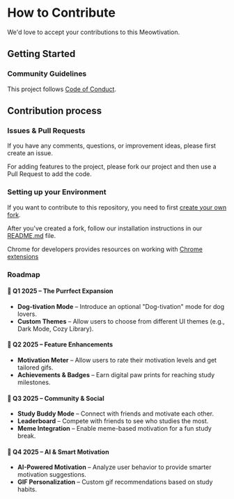 # How to Contribute

We'd love to accept your contributions to this Meowtivation.

## Getting Started


### Community Guidelines

This project follows [Code of Conduct](CODE_OF_CONDUCT.md).

## Contribution process

### Issues & Pull Requests

If you have any comments, questions, or improvement ideas, please first create an issue. 

For adding features to the project, please fork our project and then use a Pull Request to add the code.

### Setting up your Environment

If you want to contribute to this repository, you need to first [create your own fork](https://docs.github.com/en/).

After you've created a fork, follow our installation instructions in our [README.md](https://github.com/ossd-s25/Meowtivation/blob/main/README.md) file.

Chrome for developers provides resources on working with [Chrome extensions](https://developer.chrome.com/docs/extensions/)

### Roadmap

#### 📅 Q1 2025 – The Purrfect Expansion
-  **Dog-tivation Mode** – Introduce an optional "Dog-tivation" mode for dog lovers.
-  **Custom Themes** – Allow users to choose from different UI themes (e.g., Dark Mode, Cozy Library).

#### 📅 Q2 2025 – Feature Enhancements
-  **Motivation Meter** – Allow users to rate their motivation levels and get tailored gifs.
-  **Achievements & Badges** – Earn digital paw prints for reaching study milestones.

#### 📅 Q3 2025 – Community & Social
-  **Study Buddy Mode** – Connect with friends and motivate each other.
-  **Leaderboard** – Compete with friends to see who studies the most.
-  **Meme Integration** – Enable meme-based motivation for a fun study break.

#### 📅 Q4 2025 – AI & Smart Motivation
-  **AI-Powered Motivation** – Analyze user behavior to provide smarter motivation suggestions.
-  **GIF Personalization** – Custom gif recommendations based on study habits.